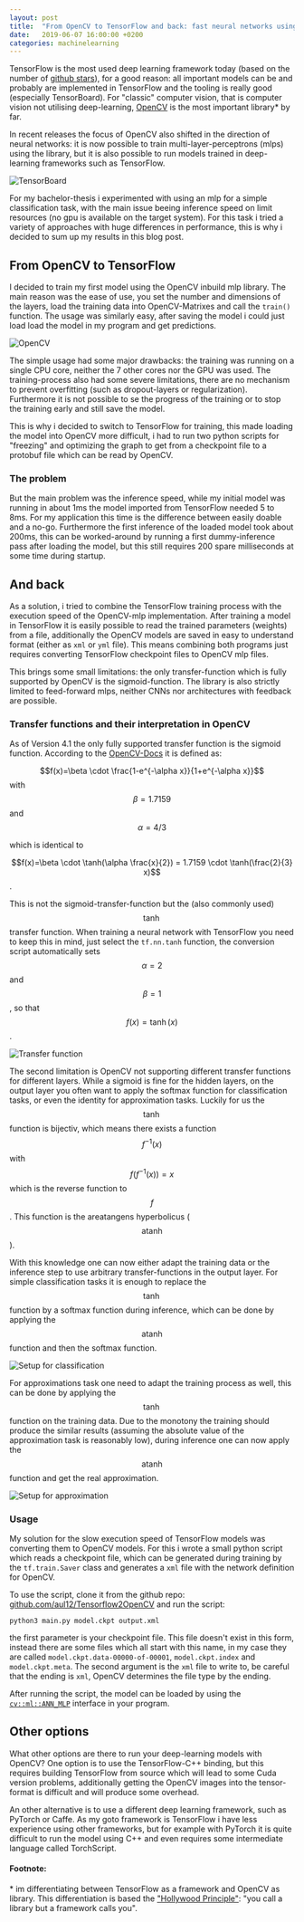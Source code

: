 ```yaml
---
layout: post
title:  "From OpenCV to TensorFlow and back: fast neural networks using OpenCV and C++"
date:   2019-06-07 16:00:00 +0200
categories: machinelearning
---
```

TensorFlow is the most used deep learning framework today (based on the number of [github stars](https://github.com/tensorflow/tensorflow)), for a 
good reason: all important models can be and probably are implemented in TensorFlow and the tooling is really good (especially TensorBoard).
For "classic" computer vision, that is computer vision not utilising deep-learning, [OpenCV](https://opencv.org/) is the most important 
library\* by far. 

In recent releases the focus of OpenCV also shifted in the direction of neural networks: it is now possible to train
multi-layer-perceptrons (mlps) using the library, but it is also possible to run models trained in deep-learning frameworks such as TensorFlow.

![TensorBoard](../../../../../assets/img/mlp-cpp/tensorboard.png)

For my bachelor-thesis i experimented with using an mlp for a simple classification task, with the main issue beeing inference speed on limit resources (no gpu is available on the target system). For this task i tried a variety of approaches with huge differences in performance, this is why i decided to sum up my results in this blog post.

## From OpenCV to TensorFlow

I decided to train my first model using the OpenCV inbuild mlp library. The main reason was the ease of use, you set the number and dimensions of the layers, load the training data into OpenCV-Matrixes and call the `train()` function. 
The usage was similarly easy, after saving the model i could just load load the model in my program and get predictions.

![OpenCV](../../../../../assets/img/mlp-cpp/opencv.png)

The simple usage had some major drawbacks: the training was running on a single CPU core, neither the 7 other cores nor the GPU was used. The training-process also had some severe limitations, there are no mechanism to prevent overfitting (such as dropout-layers or regularization).
Furthermore it is not possible to se the progress of the training or to stop the training early and still save the model.

This is why i decided to switch to TensorFlow for training, this made loading the model into OpenCV more difficult, i had to run two python scripts for "freezing" and optimizing the graph to get from a checkpoint file to a protobuf file which can be read by OpenCV.

### The problem

But the main problem was the inference speed, while my initial model was running in about 1ms the model imported from TensorFlow needed 5 to 8ms. For my application
this time is the difference between easily doable and a no-go. Furthermore the first inference of the loaded model took about 200ms, this can be worked-around
by running a first dummy-inference pass after loading the model, but this still requires 200 spare milliseconds at some time during startup.

## And back
As a solution, i tried to combine the TensorFlow training process with the execution speed of the OpenCV-mlp implementation. After training a model in TensorFlow
it is easily possible to read the trained parameters (weights) from a file, additionally the OpenCV models are saved in easy to understand format
(either as `xml` or `yml` file). This means combining both programs just requires converting TensorFlow checkpoint files to OpenCV mlp files.

This brings some small limitations: the only transfer-function which is fully supported by OpenCV is the sigmoid-function. The library is also strictly limited
to feed-forward mlps, neither CNNs nor architectures with feedback are possible.

### Transfer functions and their interpretation in OpenCV
As of Version 4.1 the only fully supported transfer function is the sigmoid function. According to the [OpenCV-Docs](https://docs.opencv.org/2.4/modules/ml/doc/neural_networks.html) it is defined as: 

$$f(x)=\beta \cdot \frac{1-e^{-\alpha x}}{1+e^{-\alpha x}}$$ with $$\beta = 1.7159$$ and $$\alpha = 4/3$$

which is identical to 

$$f(x)=\beta \cdot \tanh(\alpha \frac{x}{2}) = 1.7159 \cdot \tanh(\frac{2}{3} x)$$. 

This is not the sigmoid-transfer-function but the (also commonly used) $$\tanh$$ transfer function.
When training a neural network with TensorFlow you need to keep this in mind, just select the `tf.nn.tanh` function, the conversion script automatically
sets $$\alpha = 2$$ and $$\beta = 1$$, so that $$f(x) = \tanh(x)$$.

![Transfer function](../../../../../assets/img/mlp-cpp/transfer.png)

The second limitation is OpenCV not supporting different transfer functions for different layers. While a sigmoid is fine for the hidden layers, on the output
layer you often want to apply the softmax function for classification tasks, or even the identity for approximation tasks. Luckily for us the $$\tanh$$ function
is bijectiv, which means there exists a function $$f^{-1}(x)$$ with $$f(f^{-1}(x))=x$$ which is the reverse function to $$f$$. This function
is the areatangens hyperbolicus ($$\text{atanh}$$).

With this knowledge one can now either adapt the training data or the inference step to use arbitrary transfer-functions in the output layer. 
For simple classification tasks it is enough to replace the $$\tanh$$ function by a softmax function during inference, which can be done by applying the
$$\text{atanh}$$ function and then the softmax function.

![Setup for classification](../../../../../assets/img/mlp-cpp/class.png)

For approximations task one need to adapt the training process as well, this can be done by applying the $$\tanh$$ function on the training data. Due to
the monotony the training should produce the similar results (assuming the absolute value of the approximation task is reasonably low), during inference
one can now apply the $$\text{atanh}$$ function and get the real approximation.

![Setup for approximation](../../../../../assets/img/mlp-cpp/approx.png)

### Usage
My solution for the slow execution speed of TensorFlow models was converting them to OpenCV models. For this i wrote a small python script which reads a checkpoint file, which can be generated during training by the `tf.train.Saver` class and generates a `xml` file with the network definition for OpenCV.

To use the script, clone it from the github repo: [github.com/aul12/Tensorflow2OpenCV](https://github.com/aul12/Tensorflow2OpenCV) and run the script:
```
python3 main.py model.ckpt output.xml
```
the first parameter is your checkpoint file. This file doesn't exist in this form, instead there are some files which all start with this name, in my case they are called `model.ckpt.data-00000-of-00001`, `model.ckpt.index` and `model.ckpt.meta`. The second argument is the `xml` file to write to, be careful that the ending
is `xml`, OpenCV determines the file type by the ending.

After running the script, the model can be loaded by using the [`cv::ml::ANN_MLP`](https://docs.opencv.org/trunk/d0/dce/classcv_1_1ml_1_1ANN__MLP.html) interface 
in your program.

## Other options
What other options are there to run your deep-learning models with OpenCV? One option is to use the TensorFlow-C++ binding, but this requires building TensorFlow 
from source which will lead to some Cuda version problems, additionally getting the OpenCV images into the tensor-format is difficult and will produce some overhead.

An other alternative is to use a different deep learning framework, such as PyTorch or Caffe. As my goto framework is TensorFlow i have less experience using other frameworks, but for example with PyTorch it is quite difficult to run the model using C++ and even requires some intermediate language called TorchScript.



#### Footnote:
\* im differentiating between TensorFlow as a framework and OpenCV as library. 
This differentiation is based the ["Hollywood Principle"](https://en.wikipedia.org/wiki/Inversion_of_control): "you call a library but a framework calls you".

